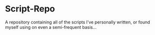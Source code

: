 # Script-Repo
 A repository containing all of the scripts I've personally written, or found myself using on even a semi-frequent basis...
